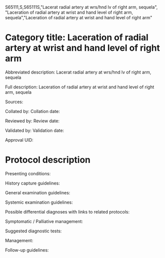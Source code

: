 S65111,S,S65111S,"Lacerat radial artery at wrs/hnd lv of right arm, sequela", "Laceration of radial artery at wrist and hand level of right arm, sequela","Laceration of radial artery at wrist and hand level of right arm"
# Category title: Laceration of radial artery at wrist and hand level of right arm

Abbreviated description: Lacerat radial artery at wrs/hnd lv of right arm, sequela

Full description: Laceration of radial artery at wrist and hand level of right arm, sequela

Sources:

Collated by:
Collation date:

Reviewed by:
Review date:

Validated by:
Validation date:

Approval UID:

# Protocol description

Presenting conditions:

History capture guidelines:

General examination guidelines:

Systemic examination guidelines:

Possible differential diagnoses with links to related protocols:

Symptomatic / Palliative management:

Suggested diagnostic tests:

Management:

Follow-up guidelines:
